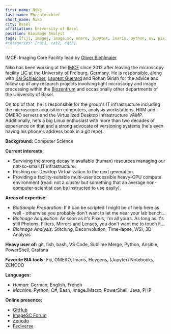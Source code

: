 ```yaml
---
first_name: Niko
last_name: Ehrenfeuchter
short_name: Niko
city: Basel
affiliation: University of Basel
position: Bioimage Analyst
tags: [fiji, imagej, image.sc, omero, jupyter, imaris, python, uv, pixi, poetry, git]
#categories: [cat1, cat2, cat3]
---
```


IMCF: Imaging Core Facility lead by [Oliver Biehlmaier](/members/oliver.biehlmaier/)

Niko has been working at the [IMCF](https://biozentrum.unibas.ch/imcf) since 2012 after
leaving the microscopy facility [LIC](https://miap.eu/miap-unit/life-imaging-center/) at
the University of Freiburg, Germany. He is responsible, along with [Kai
Schleicher](/members/kai.schleicher/), [Laurent Guerard](/members/laurent.guerard/) and
Rohan Girish for the advice and follow up of any
research projects involving light microscopy and image processing within the
[Biozentrum](https://biozentrum.unibas.ch/) and occasionally other departments of the
University of Basel.

On top of that, he is responsible for the group's IT infrastructure including the
microscope acquisition computers, analysis workstations, HRM and OMERO servers and the
Virtualized Desktop Infrastructure *VAMP*. Additionally, he's a big Linux enthusiast
with more than two decades of experience on that and a strong advocate of versioning
systems (he's even having his phone's address book in a git repo).

**Background:** Computer Science

**Current interests:**

- Surviving the strong decay in available (human) resources managing our not-so-small IT
  infrastructure.
- Pushing our Desktop Virtualization to the next generation.
- Providing a facility-suitable multi-user accessible heavy-GPU compute environment
  (read: not a *cluster* but something that an average non-computer-scientist can be
  instructed to use easily).

**Areas of expertise:**

- *BioSample Preparation*: If it can be scripted I might be of help here as well -
  otherwise you probably don't want to let me near your lab bench...
- *BioImage Acquisition*: As soon as it's Pixels, I'm all yours. As long as it's still
  Photons, Filters, Mirrors and Lenses, you don't want me to touch it...
- *BioImage Analysis*: Stitching, Deconvolution, Time-lapse, WSI, 3D Analysis

**Heavy user of:** git, fish, bash, VS Code, Sublime Merge, Python, Ansible, PowerShell, Grafana

**Favorite BIA tools:** Fiji, OMERO, Imaris, Huygens, (Jupyter) Notebooks, ZENODO

**Languages:**

- *Human*: German, English, French
- *Machine*: Python, C#, Bash, ImageJMacro, PowerShell, Java, PHP

**Online presence:**

- [GitHub](https://github.com/ehrenfeu)
- [ImageSC Forum](https://forum.image.sc/u/ehrenfeu/activity)
- [Zenodo](https://zenodo.org/search?page=1&size=20&q=Niko%20Ehrenfeuchter)
- [Fediverse](https://mastodon.social/@he1ix)
